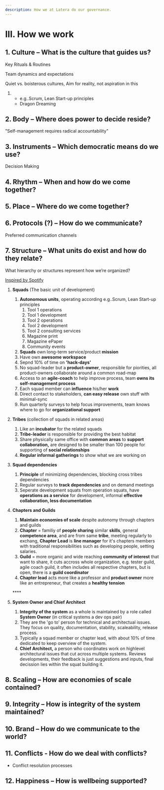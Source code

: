 ```yaml
---
description: How we at Latera do our governance.
---
```


# III. How we work

## **1.** Culture – What is the culture that guides us?

Key Rituals & Routines

Team dynamics and expectations

Quiet vs. boisterous cultures, Aim for reality, not aspiration in this

1. * e.g..Scrum, Lean Start-up principles
   * Dragon Dreaming

## 2. Body – Where does power to decide reside?

"Self-management requires radical accountability"

## 3. Instruments – Which democratic means do we use?

Decision Making

## 4. Rhythm – When and how do we come together?

## 5. Place – Where do we come together?

## 6. Protocols \(**?\)** – **How do we communicate?**

Preferred communication channels

## **7. Structure – What units do exist and how do they relate?**

What hierarchy or structures represent how we’re organized?

[Inspired by Spotify](https://blog.crisp.se/wp-content/uploads/2012/11/SpotifyScaling.pdf)

1. **Squads** \(The basic unit of development\)

   1. **Autonomous units**, operating according e.g..Scrum, Lean Start-up principles
      1. Tool 1 operations
      2. Tool 1 development
      3. Tool 2 operations
      4. Tool 2 development
      5. Tool 2 consulting services
      6. Magazine print
      7. Magazine ePaper
      8. Community events
   2. **Squads** own long-term service/product **mission**
   3. Have own **awesome workspace**
   4. Sepnd 10% of time on **'hack-days'**
   5. No squad-leader but a **product-owner**, responsible for piorities, all product-owners collaborate around a common road-map
   6. Access to an **agile-coach** to help improve process, team **owns its self-management process** 
   7. Each squad member can **influence** his/her **work**
   8. Direct contact to stakeholders, **can easy release** own stuff with minimal-sync
   9. Run quarterly surveys to help focus improvements, team knows where to go for **organizational support**

2. **Tribes** \(collection of squads in related areas\)

   1. Like an **incubator** for the related squads
   2. **Tribe-leader** is responsible for providing the best habitat
   3. Share physically same office with **common** **areas** to **support collaboration,** are designed to be smaller than 100 people for supporting of **social relationships**
   4. **Regular informal gatherings** to show what we are working on

3. **Squad dependencies**

   1. **Principle** of minimizing dependencies, blocking cross tribes dependencies
   2. Regular surveys to **track dependencies** and on demand meetings
   3. Seperate development squats from operation squats, have **operations as a service** for development, informal **effective collaboration, less documentation**

4. **Chapters and Guilds**

   1. **Maintain** **economies of scale** despite autonomy through chapters and guilds
   2. **Chapter** = familiy of **people sharing** similar **skills**, general **competence area**, and are from same **tribe**, meeting regularly to exchang, **Chapter Lead** is **line manager** for it's chapters members with traditional responsibilities such as developing people, setting salaries.
   3. **Guild** = more organic and wide reaching **community of interest** that want to share, it cuts accross whole organization, e.g. tester guild, agile coach guild, it often includes all respective chapters, but is open, there is a **guild coordinator** 
   4. **Chapter lead** acts more like a professor and **product owner** more like an entrepreneur, that creates a **healthy tension**

   \*\*\*\*

5. **System Owner and Chief Architect**
   1. **Integrity of the system** as a whole is maintained by a role called **System Owner** \(in critical systems a dev ops pair\)
   2. They are the 'go to' person for technical and architectual issues. They focus on quality, documentation, stability, scaleability, release process. 
   3. Typically a squad member or chapter lead, with about 10% of time dedicated to keep overview of the system.
   4. **Chief Architect,** a person who coordinates work on highlevel architectural issues that cut across multiple systems. Reviews developments, their feedback is just suggestions and inputs, final decission lies within the squat building it.



## **8. Scaling – How are economies of scale contained?**

## **9. Integrity – How is integrity of the system maintained?**

## **10. Brand – How do we communicate to the world?**

## **11. Conflicts - How do we deal with conflicts?**

* Conflict resolution processes 

## **12. Happiness – How is wellbeing supported?**

